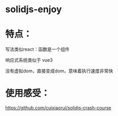 # solidjs-enjoy

# 特点：

写法类似react：函数是一个组件

响应式系统类似于 vue3

没有虚拟dom，直接变成dom，意味着执行速度非常快

# 使用感受：




https://github.com/cuixiaorui/solidjs-crash-course